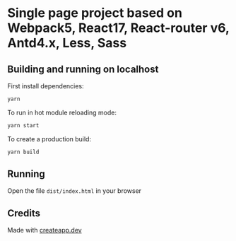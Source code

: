 # Single page project based on Webpack5, React17, React-router v6, Antd4.x, Less, Sass

## Building and running on localhost

First install dependencies:

```sh
yarn
```

To run in hot module reloading mode:

```sh
yarn start
```

To create a production build:

```sh
yarn build
```

## Running

Open the file `dist/index.html` in your browser

## Credits

Made with [createapp.dev](https://createapp.dev/)
